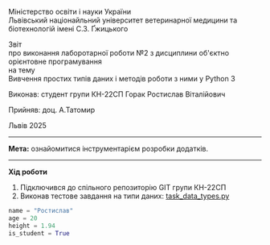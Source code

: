 Міністерство освіти і науки України  
Львівський націонайльний університет ветеринарної медицини та біотехнологій імені С.З. Ґжицького  

Звіт  
про виконання лаборотарної роботи №2 з дисциплини об'єктно орієнтовне програмування  
на тему  
Вивчення простих типів даних і методів роботи з ними у Python 3  

Виконав: студент групи КН-22СП Горак Ростислав Віталійович

Прийняв: доц. А.Татомир  

Львів 2025  

---

**Мета:** ознайомитися інструментарієм розробки додатків.

---

**Хід роботи**  
1. Підключився до спільного репозиторію GIT групи КН-22СП  
2. Виконав тестове завдання на типи даних:
   [task_data_types.py](task_data_types.py)
```python
name = "Ростислав"
age = 20
height = 1.94
is_student = True
